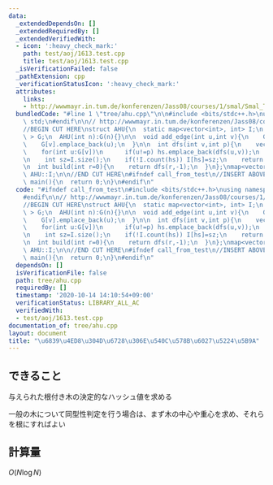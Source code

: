 ```yaml
---
data:
  _extendedDependsOn: []
  _extendedRequiredBy: []
  _extendedVerifiedWith:
  - icon: ':heavy_check_mark:'
    path: test/aoj/1613.test.cpp
    title: test/aoj/1613.test.cpp
  _isVerificationFailed: false
  _pathExtension: cpp
  _verificationStatusIcon: ':heavy_check_mark:'
  attributes:
    links:
    - http://wwwmayr.in.tum.de/konferenzen/Jass08/courses/1/smal/Smal_Talk.pdf
  bundledCode: "#line 1 \"tree/ahu.cpp\"\n\n#include <bits/stdc++.h>\nusing namespace\
    \ std;\n#endif\n\n// http://wwwmayr.in.tum.de/konferenzen/Jass08/courses/1/smal/Smal_Talk.pdf\n\
    //BEGIN CUT HERE\nstruct AHU{\n  static map<vector<int>, int> I;\n  vector< vector<int>\
    \ > G;\n  AHU(int n):G(n){}\n\n  void add_edge(int u,int v){\n    G[u].emplace_back(v);\n\
    \    G[v].emplace_back(u);\n  }\n\n  int dfs(int v,int p){\n    vector<int> hs;\n\
    \    for(int u:G[v])\n      if(u!=p) hs.emplace_back(dfs(u,v));\n    sort(hs.begin(),hs.end());\n\
    \n    int sz=I.size();\n    if(!I.count(hs)) I[hs]=sz;\n    return I[hs];\n  }\n\
    \n  int build(int r=0){\n    return dfs(r,-1);\n  }\n};\nmap<vector<int>, int>\
    \ AHU::I;\n\n//END CUT HERE\n#ifndef call_from_test\n//INSERT ABOVE HERE\nsigned\
    \ main(){\n  return 0;\n}\n#endif\n"
  code: "#ifndef call_from_test\n#include <bits/stdc++.h>\nusing namespace std;\n\
    #endif\n\n// http://wwwmayr.in.tum.de/konferenzen/Jass08/courses/1/smal/Smal_Talk.pdf\n\
    //BEGIN CUT HERE\nstruct AHU{\n  static map<vector<int>, int> I;\n  vector< vector<int>\
    \ > G;\n  AHU(int n):G(n){}\n\n  void add_edge(int u,int v){\n    G[u].emplace_back(v);\n\
    \    G[v].emplace_back(u);\n  }\n\n  int dfs(int v,int p){\n    vector<int> hs;\n\
    \    for(int u:G[v])\n      if(u!=p) hs.emplace_back(dfs(u,v));\n    sort(hs.begin(),hs.end());\n\
    \n    int sz=I.size();\n    if(!I.count(hs)) I[hs]=sz;\n    return I[hs];\n  }\n\
    \n  int build(int r=0){\n    return dfs(r,-1);\n  }\n};\nmap<vector<int>, int>\
    \ AHU::I;\n\n//END CUT HERE\n#ifndef call_from_test\n//INSERT ABOVE HERE\nsigned\
    \ main(){\n  return 0;\n}\n#endif\n"
  dependsOn: []
  isVerificationFile: false
  path: tree/ahu.cpp
  requiredBy: []
  timestamp: '2020-10-14 14:10:54+09:00'
  verificationStatus: LIBRARY_ALL_AC
  verifiedWith:
  - test/aoj/1613.test.cpp
documentation_of: tree/ahu.cpp
layout: document
title: "\u6839\u4ED8\u304D\u6728\u306E\u540C\u578B\u6027\u5224\u5B9A"
---
```


## できること
与えられた根付き木の決定的なハッシュ値を求める

一般の木について同型性判定を行う場合は、まず木の中心や重心を求め、それらを根にすればよい

## 計算量
$O(N \log N)$

